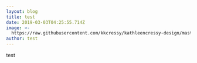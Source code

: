 ```yaml
---
layout: blog
title: test
date: 2019-03-03T04:25:55.714Z
image: >-
  https://raw.githubusercontent.com/kkcressy/kathleencressy-design/master/assets/images/placeholder-1.jpg
author: test
---
```

test
